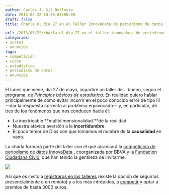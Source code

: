 ```yaml
---
author: Carlos J. Gil Bellosta
date: 2013-05-22 10:30:03+00:00
draft: false
title: Charla el día 27 en el Taller InnovaData de periodismo de datos

url: /2013/05/22/charla-el-dia-27-en-el-taller-innovadata-de-periodismo-de-datos/
categories:
- cursos
- anuncios
tags:
- competición
- curso
- estadística
- periodismo de datos
- anuncios
---
```


El lunes que viene, día 27 de mayo, impartiré un taller de... bueno, según el programa, de _[Principios básicos de estadística](https://www.centrodeinnovacionbbva.com/contents/21636-innovadata-taller-sobre-periodismo-de-datos)_. En realidad quiero hablar principalmente de cómo evitar incurrir en el poco conocido error de tipo III —dar la respuesta correcta al problema equivocado— y, en particular, de tres de los fenómenos que nos conducen hacia él:

* La inextricable **multidimensionalidad **de la realidad.
* Nuestra atávica aversión a la **incertidumbre**.
* El poco temor de Dios con que tomamos el nombre de la **causalidad** en vano.

La charla formará parte del taller con el que arrancará la [competición de periodismo de datos InnovaData](https://www.centrodeinnovacionbbva.com/innovadata) , coorganizada por BBVA y la [Fundación Ciudadana Civio](http://www.civio.es/), que han tenido la gentileza de invitarme.

[![](/wp-uploads/2013/05/InnovaData_banner_3.jpg)
](/wp-uploads/2013/05/InnovaData_banner_3.jpg)

Así que os invito a [registraros en los talleres](https://www.centrodeinnovacionbbva.com/contents/21636-innovadata-taller-sobre-periodismo-de-datos) (existe la opción de seguirlos presencialmente o en remoto) y a los más intrépidos, a [competir](https://www.centrodeinnovacionbbva.com/contents/21793-faq-preguntas-mas-frecuentes-sobre-bbva-innovadata) y optar a premios de hasta 3000 euros.
